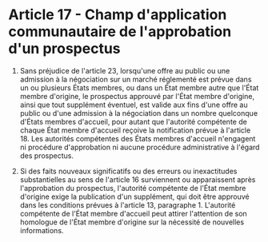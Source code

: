 # Article 17 - Champ d'application communautaire de l'approbation d'un prospectus


1. Sans préjudice de l'article 23, lorsqu'une offre au public ou une admission à la négociation sur un marché réglementé est prévue dans un ou plusieurs États membres, ou dans un État membre autre que l'État membre d'origine, le prospectus approuvé par l'État membre d'origine, ainsi que tout supplément éventuel, est valide aux fins d'une offre au public ou d'une admission à la négociation dans un nombre quelconque d'États membres d'accueil, pour autant que l'autorité compétente de chaque État membre d'accueil reçoive la notification prévue à l'article 18. Les autorités compétentes des États membres d'accueil n'engagent ni procédure d'approbation ni aucune procédure administrative à l'égard des prospectus.

2. Si des faits nouveaux significatifs ou des erreurs ou inexactitudes substantielles au sens de l'article 16 surviennent ou apparaissent après l'approbation du prospectus, l'autorité compétente de l'État membre d'origine exige la publication d'un supplément, qui doit être approuvé dans les conditions prévues à l'article 13, paragraphe 1. L'autorité compétente de l'État membre d'accueil peut attirer l'attention de son homologue de l'État membre d'origine sur la nécessité de nouvelles informations.
